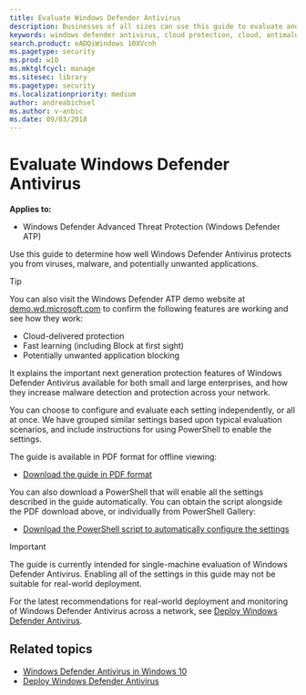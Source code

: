 ```yaml
---
title: Evaluate Windows Defender Antivirus
description: Businesses of all sizes can use this guide to evaluate and test the protection offered by Windows Defender Antivirus in Windows 10.
keywords: windows defender antivirus, cloud protection, cloud, antimalware, security, defender, evaluate, test, protection, compare, real-time protection
search.product: eADQiWindows 10XVcnh
ms.pagetype: security
ms.prod: w10
ms.mktglfcycl: manage
ms.sitesec: library
ms.pagetype: security
ms.localizationpriority: medium
author: andreabichsel
ms.author: v-anbic
ms.date: 09/03/2018
---
```


# Evaluate Windows Defender Antivirus

**Applies to:**

- Windows Defender Advanced Threat Protection (Windows Defender ATP)

Use this guide to determine how well Windows Defender Antivirus protects you from viruses, malware, and potentially unwanted applications.

>[!TIP]
>You can also visit the Windows Defender ATP demo website at [demo.wd.microsoft.com](https://demo.wd.microsoft.com?ocid=cx-wddocs-testground) to confirm the following features are working and see how they work:
>- Cloud-delivered protection
>- Fast learning (including Block at first sight)
>- Potentially unwanted application blocking

It explains the important next generation protection features of Windows Defender Antivirus available for both small and large enterprises, and how they increase malware detection and protection across your network.

You can choose to configure and evaluate each setting independently, or all at once. We have grouped similar settings based upon typical evaluation scenarios, and include instructions for using PowerShell to enable the settings.

The guide is available in PDF format for offline viewing:

- [Download the guide in PDF format](https://www.microsoft.com/download/details.aspx?id=54795)

You can also download a PowerShell that will enable all the settings described in the guide automatically. You can obtain the script alongside the PDF download above, or individually from PowerShell Gallery:

- [Download the PowerShell script to automatically configure the settings](https://www.powershellgallery.com/packages/WindowsDefender_InternalEvaluationSettings/1.2/DisplayScript)

> [!IMPORTANT]
> The guide is currently intended for single-machine evaluation of Windows Defender Antivirus. Enabling all of the settings in this guide may not be suitable for real-world deployment.
>
> For the latest recommendations for real-world deployment and monitoring of Windows Defender Antivirus across a network, see [Deploy Windows Defender Antivirus](deploy-manage-report-windows-defender-antivirus.md).

## Related topics

- [Windows Defender Antivirus in Windows 10](windows-defender-antivirus-in-windows-10.md)
- [Deploy Windows Defender Antivirus](deploy-manage-report-windows-defender-antivirus.md)
